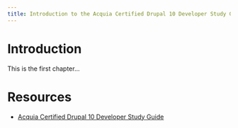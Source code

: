 ```yaml
---
title: Introduction to the Acquia Certified Drupal 10 Developer Study Guide
---
```

# Introduction

This is the first chapter...



# Resources
- [Acquia Certified Drupal 10 Developer Study Guide](https://docs.acquia.com/acquia-academy/study-guides/d10-certified-developer)
